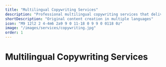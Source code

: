 ```yaml
---
title: "Multilingual Copywriting Services"
description: "Professional multilingual copywriting services that deliver compelling, culturally-relevant content for global audiences."
shortDescription: "Original content creation in multiple languages"
icon: "M9 12l2 2 4-4m6 2a9 9 0 11-18 0 9 9 0 0118 0z"
image: "/images/services/copywriting.jpg"
order: 1
---
```


# Multilingual Copywriting Services

<!-- Content placeholder for Multilingual Copywriting Services -->